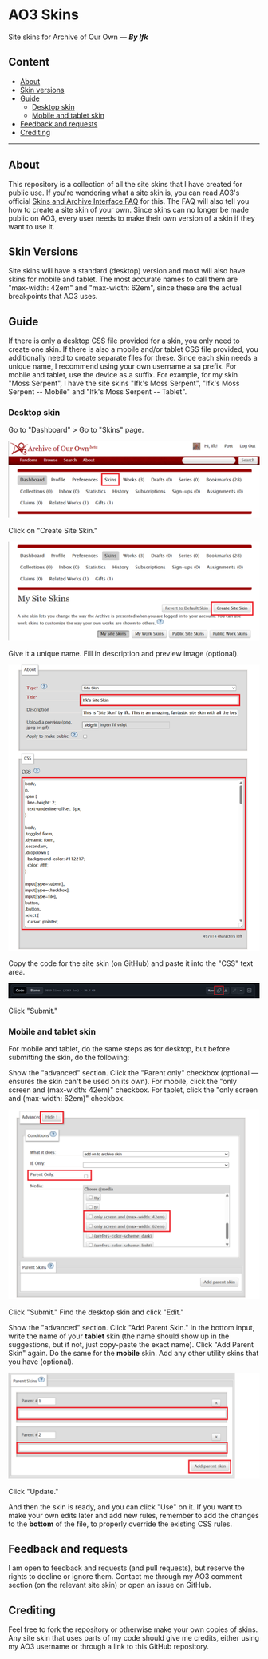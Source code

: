 # AO3 Skins
Site skins for Archive of Our Own — ___By Ifk___


## Content
- [About](#about)
- [Skin versions](#skin-versions)
- [Guide](#guide)
  - [Desktop skin](#desktop-skin)
  - [Mobile and tablet skin](#mobile-and-tablet-skin)
- [Feedback and requests](#feedback-and-requests)
- [Crediting](#crediting)


---


## About
This repository is a collection of all the site skins that I have created for public use. If you're wondering what a site skin is, you can read AO3's official [Skins and Archive Interface FAQ](https://archiveofourown.org/faq/skins-and-archive-interface#whatisaskin) for this. The FAQ will also tell you how to create a site skin of your own. Since skins can no longer be made public on AO3, every user needs to make their own version of a skin if they want to use it. 


## Skin Versions
Site skins will have a standard (desktop) version and most will also have skins for mobile and tablet. The most accurate names to call them are "max-width: 42em" and "max-width: 62em", since these are the actual breakpoints that AO3 uses. 


## Guide
If there is only a desktop CSS file provided for a skin, you only need to create one skin. If there is also a mobile and/or tablet CSS file provided, you additionally need to create separate files for these. Since each skin needs a unique name, I recommend using your own username a sa prefix. For mobile and tablet, use the device as a suffix. For example, for my skin "Moss Serpent", I have the site skins "Ifk's Moss Serpent", "Ifk's Moss Serpent -- Mobile" and "Ifk's Moss Serpent -- Tablet". 

### Desktop skin
Go to "Dashboard" > Go to "Skins" page.

![Go to skins](https://github.com/Ifkyyy/AO3-skins/blob/main/images/Skins.png)

Click on "Create Site Skin."

![Create site skin](https://github.com/Ifkyyy/AO3-skins/blob/main/images/Create%20Site%20Skin.png)

Give it a unique name. Fill in description and preview image (optional). 

![Fill in form](https://github.com/Ifkyyy/AO3-skins/blob/main/images/New%20Site%20Skin.png)

Copy the code for the site skin (on GitHub) and paste it into the "CSS" text area.

![Copy all the code](https://github.com/Ifkyyy/AO3-skins/blob/main/images/Copy%20all%20code.png)

Click "Submit."



### Mobile and tablet skin
For mobile and tablet, do the same steps as for desktop, but before submitting the skin, do the following:

Show the "advanced" section. Click the "Parent only" checkbox (optional — ensures the skin can't be used on its own). For mobile, click the "only screen and (max-width: 42em)" checkbox. For tablet, click the "only screen and (max-width: 62em)" checkbox.

![Fill in the advanced options](https://github.com/Ifkyyy/AO3-skins/blob/main/images/Mobile%20and%20Tablet.png)

Click "Submit." Find the desktop skin and click "Edit."

Show the "advanced" section. Click "Add Parent Skin." In the bottom input, write the name of your **tablet** skin (the name should show up in the suggestions, but if not, just copy-paste the exact name). Click "Add Parent Skin" again. Do the same for the **mobile** skin. Add any other utility skins that you have (optional).

![Add parent skins](https://github.com/Ifkyyy/AO3-skins/blob/main/images/Add%20Parent%20Skin.png)

Click "Update."

And then the skin is ready, and you can click "Use" on it. If you want to make your own edits later and add new rules, remember to add the changes to the **bottom** of the file, to properly override the existing CSS rules. 


## Feedback and requests
I am open to feedback and requests (and pull requests), but reserve the rights to decline or ignore them. Contact me through my AO3 comment section (on the relevant site skin) or open an issue on GitHub. 


## Crediting
Feel free to fork the repository or otherwise make your own copies of skins. Any site skin that uses parts of my code should give me credits, either using my AO3 username or through a link to this GitHub repository. 
